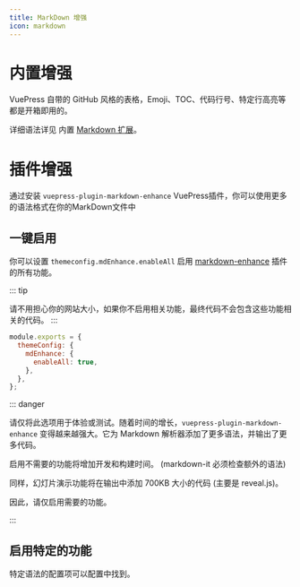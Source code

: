 ```yaml
---
title: MarkDown 增强
icon: markdown
---
```


# 内置增强
VuePress 自带的 GitHub 风格的表格，Emoji、TOC、代码行号、特定行高亮等都是开箱即用的。

详细语法详见 内置 [Markdown 扩展](https://v2.vuepress.vuejs.org/zh/guide/markdown.html#header-anchors)。

# 插件增强

通过安装 `vuepress-plugin-markdown-enhance` VuePress插件，你可以使用更多的语法格式在你的MarkDown文件中
## 一键启用
你可以设置 `themeconfig.mdEnhance.enableAll` 启用 [markdown-enhance](https://vuepress-theme-hope.github.io/markdown-enhance) 插件的所有功能。

::: tip

请不用担心你的网站大小，如果你不启用相关功能，最终代码不会包含这些功能相关的代码。
:::

```js {3-5}
module.exports = {
  themeConfig: {
    mdEnhance: {
      enableAll: true,
    },
  },
};
```

::: danger

请仅将此选项用于体验或测试。随着时间的增长，`vuepress-plugin-markdown-enhance` 变得越来越强大。它为 Markdown 解析器添加了更多语法，并输出了更多代码。 

启用不需要的功能将增加开发和构建时间。 (markdown-it 必须检查额外的语法) 

同样，幻灯片演示功能将在输出中添加 700KB 大小的代码 (主要是 reveal.js)。 

因此，请仅启用需要的功能。

:::


## 启用特定的功能

特定语法的配置项可以配置中找到。
